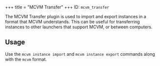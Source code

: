 +++
title = "MCVM Transfer"
+++
ID: `mcvm_transfer`

The MCVM Transfer plugin is used to import and export instances in a format that MCVM understands. This can be useful for transferring instances to other launchers that support MCVM, or between computers.

## Usage
Use the `mcvm instance import` and `mcvm instance export` commands along with the `mcvm` format.
